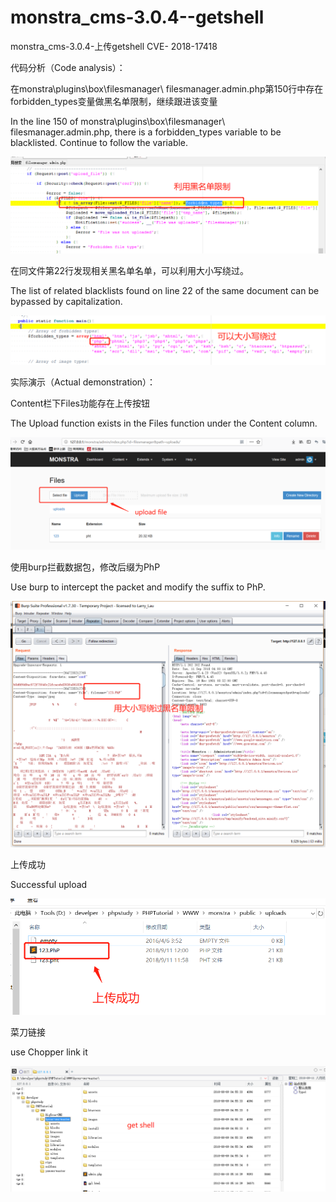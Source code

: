 # monstra_cms-3.0.4--getshell
monstra_cms-3.0.4-上传getshell CVE- 2018-17418

代码分析（Code analysis）：

在monstra\plugins\box\filesmanager\ filesmanager.admin.php第150行中存在forbidden_types变量做黑名单限制，继续跟进该变量

In the line 150 of monstra\plugins\box\filesmanager\ filesmanager.admin.php, there is a forbidden_types variable to be blacklisted. Continue to follow the variable.

![Alt text](5.png) 

在同文件第22行发现相关黑名单名单，可以利用大小写绕过。

The list of related blacklists found on line 22 of the same document can be bypassed by capitalization.

 ![Alt text](6.png) 

实际演示（Actual demonstration）：

Content栏下Files功能存在上传按钮

The Upload function exists in the Files function under the Content column.

![Alt text](1.png) 

使用burp拦截数据包，修改后缀为PhP

Use burp to intercept the packet and modify the suffix to PhP.

![Alt text](2.png) 

上传成功

Successful upload

![Alt text](3.png) 

菜刀链接

use Chopper link it

![Alt text](4.png) 
